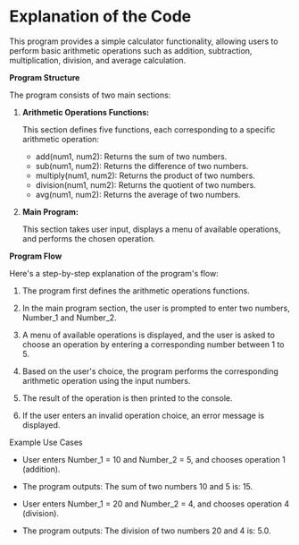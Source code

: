 # Explanation of the Code

This program provides a simple calculator functionality, allowing users to perform basic arithmetic operations such as addition, subtraction, multiplication, division, and average calculation.

**Program Structure**

The program consists of two main sections:

1. **Arithmetic Operations Functions:**

   This section defines five functions, each corresponding to a specific arithmetic operation:
   
    - add(num1, num2): Returns the sum of two numbers.
    - sub(num1, num2): Returns the difference of two numbers.
    - multiply(num1, num2): Returns the product of two numbers.
    - division(num1, num2): Returns the quotient of two numbers.
    - avg(num1, num2): Returns the average of two numbers.
      
3. **Main Program:**

   This section takes user input, displays a menu of available operations, and performs the chosen operation.


**Program Flow**

Here's a step-by-step explanation of the program's flow:

1. The program first defines the arithmetic operations functions.

2. In the main program section, the user is prompted to enter two numbers, Number_1 and Number_2.

3. A menu of available operations is displayed, and the user is asked to choose an operation by entering a corresponding number between 1 to 5.

4. Based on the user's choice, the program performs the corresponding arithmetic operation using the input numbers.

5. The result of the operation is then printed to the console.

6. If the user enters an invalid operation choice, an error message is displayed.

Example Use Cases

- User enters Number_1 = 10 and Number_2 = 5, and chooses operation 1 (addition).
- The program outputs: The sum of two numbers 10 and 5 is: 15.

- User enters Number_1 = 20 and Number_2 = 4, and chooses operation 4 (division).
- The program outputs: The division of two numbers 20 and 4 is: 5.0.

